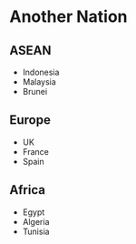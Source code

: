 # Another Nation

## ASEAN
- Indonesia
- Malaysia
- Brunei

## Europe
- UK
- France
- Spain

## Africa
- Egypt
- Algeria
- Tunisia